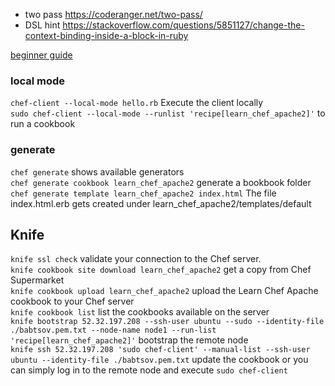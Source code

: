 * two pass https://coderanger.net/two-pass/
* DSL hint https://stackoverflow.com/questions/5851127/change-the-context-binding-inside-a-block-in-ruby

[beginner guide](https://www.linode.com/docs/applications/chef/beginners-guide-chef)
### local mode
```chef-client --local-mode hello.rb``` Execute the client locally  
```sudo chef-client --local-mode --runlist 'recipe[learn_chef_apache2]'``` to run a cookbook  

### generate  
``` chef generate ``` shows available generators  
```chef generate cookbook learn_chef_apache2``` generate a bookbook folder  
```chef generate template learn_chef_apache2 index.html``` The file index.html.erb gets created under learn_chef_apache2/templates/default

## Knife
```knife ssl check``` validate your connection to the Chef server.  
```knife cookbook site download learn_chef_apache2``` get a copy from Chef Supermarket   
```knife cookbook upload learn_chef_apache2``` upload the Learn Chef Apache cookbook to your Chef server  
```knife cookbook list``` list the cookbooks available on the server  
```knife bootstrap 52.32.197.208 --ssh-user ubuntu --sudo --identity-file ./babtsov.pem.txt --node-name node1 --run-list 'recipe[learn_chef_apache2]'``` bootstrap the remote node  
```knife ssh 52.32.197.208 'sudo chef-client' --manual-list --ssh-user ubuntu --identity-file ./babtsov.pem.txt``` update the cookbook or you can simply log in to the remote node and execute ```sudo chef-client```  

